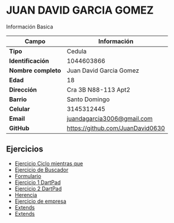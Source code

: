 # JUAN DAVID GARCIA GOMEZ
Información Basica

| Campo | Información |
| --- | --- |
| **Tipo** | Cedula |
| **Identificación** | 1044603866 |
| **Nombre completo** | Juan David Garcia Gomez |
| **Edad** | 18 |
| **Dirección** | Cra 3B N88-113 Apt2 |
| **Barrio** | Santo Domingo |
| **Celular** | 3145312445 |
| **Email** | juandagarcia3006@gmail.com |
| **GitHub** | https://github.com/JuanDavid0630 |

## Ejercicios
- [Ejercicio Ciclo mientras que](ejercicio_1visual.md)
- [Ejercicio de Buscador](ejercicio_2visual.md)
- [Formulario](formulario.md)
- [Ejercicio 1 DartPad](Ejercicio1_dart.md)
- [Ejercicio 2 DartPad](ejercicio_4.md)
- [Herencia](ejercicio_Herencia.md)
- [Ejercicio de empresa](ejerciciodeempresa.md)
- [Extends](extends.md)
- [Extends](Ejercicio%20Java.md)

